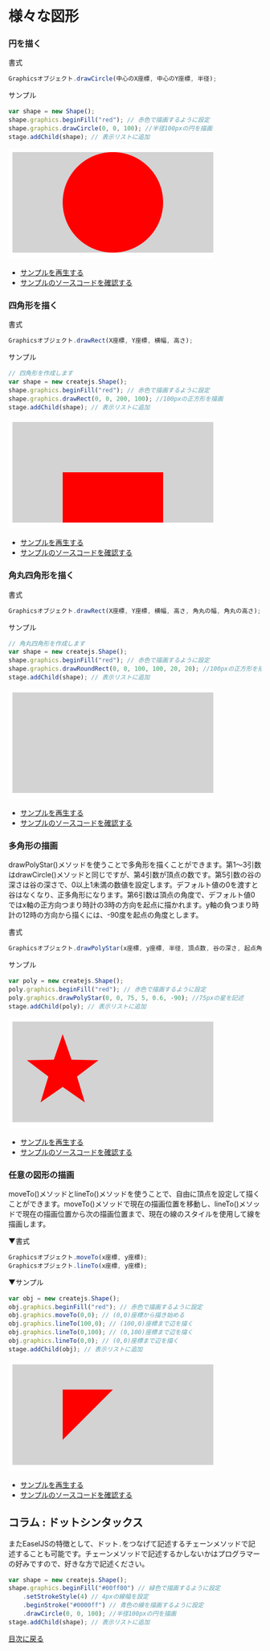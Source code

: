 # 様々な図形

### 円を描く
書式
```js
Graphicsオブジェクト.drawCircle(中心のX座標, 中心のY座標, 半径);
```

サンプル
```js
var shape = new Shape();
shape.graphics.beginFill("red"); // 赤色で描画するように設定
shape.graphics.drawCircle(0, 0, 100); //半径100pxの円を描画
stage.addChild(shape); // 表示リストに追加
```


![](../imgs/shape_circle.html.png)

- [サンプルを再生する](https://ics-creative.github.io/tutorial-createjs/samples/shape_circle.html)
- [サンプルのソースコードを確認する](../samples/shape_circle.html)


### 四角形を描く

書式
```js
Graphicsオブジェクト.drawRect(X座標, Y座標, 横幅, 高さ);
```

サンプル
```js
// 四角形を作成します
var shape = new createjs.Shape();
shape.graphics.beginFill("red"); // 赤色で描画するように設定
shape.graphics.drawRect(0, 0, 200, 100); //100pxの正方形を描画
stage.addChild(shape); // 表示リストに追加
```

![](../imgs/shape_rect.html.png)

- [サンプルを再生する](https://ics-creative.github.io/tutorial-createjs/samples/shape_rect.html)
- [サンプルのソースコードを確認する](../samples/shape_rect.html)



### 角丸四角形を描く
書式
```js
Graphicsオブジェクト.drawRect(X座標, Y座標, 横幅, 高さ, 角丸の幅, 角丸の高さ);
```

サンプル
```js
// 角丸四角形を作成します
var shape = new createjs.Shape();
shape.graphics.beginFill("red"); // 赤色で描画するように設定
shape.graphics.drawRoundRect(0, 0, 100, 100, 20, 20); //100pxの正方形を描画。20pxの角丸を設定。
stage.addChild(shape); // 表示リストに追加
```


![](../imgs/shape_roundrect.html.png)

- [サンプルを再生する](https://ics-creative.github.io/tutorial-createjs/samples/shape_roundrect.html)
- [サンプルのソースコードを確認する](../samples/shape_roundrect.html)

### 多角形の描画

drawPolyStar()メソッドを使うことで多角形を描くことができます。第1～3引数はdrawCircle()メソッドと同じですが、第4引数が頂点の数です。第5引数の谷の深さは谷の深さで、0以上1未満の数値を設定します。デフォルト値の0を渡すと谷はなくなり、正多角形になります。第6引数は頂点の角度で、デフォルト値0ではx軸の正方向つまり時計の3時の方向を起点に描かれます。y軸の負つまり時計の12時の方向から描くには、-90度を起点の角度とします。

書式
```js
Graphicsオブジェクト.drawPolyStar(x座標, y座標, 半径, 頂点数, 谷の深さ, 起点角)
```
サンプル
```js
var poly = new createjs.Shape();
poly.graphics.beginFill("red"); // 赤色で描画するように設定
poly.graphics.drawPolyStar(0, 0, 75, 5, 0.6, -90); //75pxの星を記述
stage.addChild(poly); // 表示リストに追加
```

![](../imgs/shape_polystar.html.png)

- [サンプルを再生する](https://ics-creative.github.io/tutorial-createjs/samples/shape_polystar.html)
- [サンプルのソースコードを確認する](../samples/shape_polystar.html)

### 任意の図形の描画

moveTo()メソッドとlineTo()メソッドを使うことで、自由に頂点を設定して描くことができます。moveTo()メソッドで現在の描画位置を移動し、lineTo()メソッドで現在の描画位置から次の描画位置まで、現在の線のスタイルを使用して線を描画します。

▼書式
```js
Graphicsオブジェクト.moveTo(x座標, y座標);
Graphicsオブジェクト.lineTo(x座標, y座標);
```

▼サンプル
```js
var obj = new createjs.Shape();
obj.graphics.beginFill("red"); // 赤色で描画するように設定
obj.graphics.moveTo(0,0); // (0,0)座標から描き始める
obj.graphics.lineTo(100,0); // (100,0)座標まで辺を描く
obj.graphics.lineTo(0,100); // (0,100)座標まで辺を描く
obj.graphics.lineTo(0,0); // (0,0)座標まで辺を描く
stage.addChild(obj); // 表示リストに追加
```


![](../imgs/2_shape_other.html.png)

- [サンプルを再生する](https://ics-creative.github.io/tutorial-createjs/samples/shape_other.html)
- [サンプルのソースコードを確認する](../samples/shape_other.html)


## コラム : ドットシンタックス

またEaselJSの特徴として、ドット`.`をつなげて記述するチェーンメソッドで記述することも可能です。チェーンメソッドで記述するかしないかはプログラマーの好みですので、好きな方で記述ください。

```js
var shape = new createjs.Shape();
shape.graphics.beginFill("#00ff00") // 緑色で描画するように設定
	.setStrokeStyle(4) // 4pxの線幅を設定
	.beginStroke("#0000ff") // 青色の線を描画するように設定
	.drawCircle(0, 0, 100); //半径100pxの円を描画
stage.addChild(shape); // 表示リストに追加
```

[目次に戻る](../ReadMe.md)